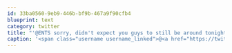 ```yaml
---
id: 33ba0560-9eb9-446b-bf9b-467a9f90cfb4
blueprint: text
category: twitter
title: "'@ENTS sorry, didn't expect you guys to still be around tonight. I'll be at TED until 5 or so."
caption: '<span class="username username_linked">@<a href="https://twitter.com/ENTS" title="ENTS">ENTS</a></span> sorry, didn''t expect you guys to still be around tonight. I''ll be at TED until 5 or so.'
---
```

